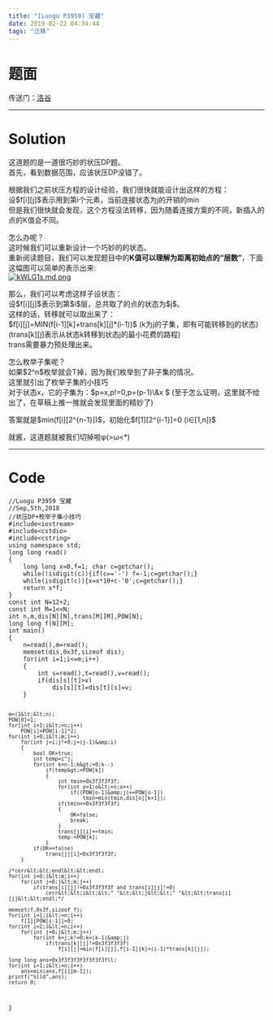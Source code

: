 ```yaml
---
title: "[Luogu P3959] 宝藏"
date: 2019-02-22 04:34:44
tags: "迁移"
---
```

<h1>题面</h1>
<p>传送门：<a href="https://www.luogu.org/problemnew/show/P3959" target="_blank"  rel="nofollow" >洛谷</a></p>
<hr />
<h1>Solution</h1>
<p>这道题的是一道很巧妙的状压DP题。<br />
首先，看到数据范围，应该状压DP没错了。</p>
<p>根据我们之前状压方程的设计经验，我们很快就能设计出这样的方程：<br />
设$f[i][j]$表示用到第i个元素，当前连接状态为j的开销的min<br />
但是我们很快就会发现，这个方程没法转移，因为随着连接方案的不同，新插入的点的K值会不同。</p>
<p>怎么办呢？<br />
这时候我们可以重新设计一个巧妙的的状态。<br />
重新阅读题目，我们可以发现题目中的<strong>K值可以理解为距离初始点的“层数”</strong>，下面这幅图可以简单的表示出来:<br />
<a href="https://imgchr.com/i/kWLG1s" target="_blank"  rel="nofollow" ><img src="https://s2.ax1x.com/2019/02/22/kWLG1s.md.png" alt="kWLG1s.md.png" /></a></p>
<p>那么，我们可以考虑这样子设状态：<br />
设$f[i][j]$表示到第$i$层，总共取了的点的状态为$j$。<br />
这样的话，转移就可以取出来了：<br />
$f[i][j]=MIN(f[i-1][k]+trans[k][j]*(i-1))$ (k为j的子集，即有可能转移到j的状态) (trans[k][j]表示从状态k转移到状态j的最小花费的路程)<br />
trans需要暴力预处理出来。</p>
<p>怎么枚举子集呢？<br />
如果$2^n$枚举就会T掉，因为我们枚举到了非子集的情况。<br />
这里就引出了枚举子集的小技巧<br />
对于状态x，它的子集为：$p=x,p!=0,p=(p-1)\&amp;x $  (至于怎么证明，这里就不给出了，在草稿上推一推就会发现里面的精妙了)</p>
<p>答案就是$min(f[i][2^{n-1}])$，初始化$f[1][2^{i-1}]=0 (i∈[1,n])$</p>
<p>就酱，这道题就被我们切掉啦φ(>ω&lt;*)</p>
<hr />
<h1>Code</h1>
<pre><code class="language-cpp ">//Luogu P3959 宝藏 
//Sep,5th,2018
//状压DP+枚举子集小技巧
#include&lt;iostream&gt;
#include&lt;cstdio&gt;
#include&lt;cstring&gt;
using namespace std;
long long read()
{
    long long x=0,f=1; char c=getchar();
    while(!isdigit(c)){if(c=='-') f=-1;c=getchar();}
    while(isdigit(c)){x=x*10+c-'0';c=getchar();}
    return x*f;
}
const int N=12+2;
const int M=1&lt;&lt;N;
int n,m,dis[N][N],trans[M][M],POW[N];
long long f[N][M];
int main()
{
    n=read(),m=read();
    memset(dis,0x3f,sizeof dis);
    for(int i=1;i&lt;=m;i++)
    {
        int s=read(),t=read(),v=read();
        if(dis[s][t]&gt;v)
            dis[s][t]=dis[t][s]=v;
    }

    m=(1&lt;&lt;n);
    POW[0]=1;
    for(int i=1;i&lt;=n;i++)
        POW[i]=POW[i-1]*2;
    for(int i=0;i&lt;m;i++)
        for(int j=i;j!=0;j=(j-1)&amp;i)
        {
            bool OK=true;
            int temp=i^j;
            for(int k=n-1;k&gt;=0;k--)
                if(temp&gt;=POW[k])
                {
                    int tmin=0x3f3f3f3f;
                    for(int o=1;o&lt;=n;o++)
                        if((POW[o-1]&amp;j)==POW[o-1])
                            tmin=min(tmin,dis[o][k+1]);
                    if(tmin==0x3f3f3f3f)
                    {
                        OK=false;
                        break;
                    }
                    trans[j][i]+=tmin;
                    temp-=POW[k];
                }
            if(OK==false)
                trans[j][i]=0x3f3f3f3f;
        }

    /*cerr&lt;&lt;endl&lt;&lt;endl;
    for(int i=0;i&lt;m;i++)
        for(int j=0;j&lt;m;j++)
            if(trans[i][j]!=0x3f3f3f3f and trans[i][j]!=0)
                cerr&lt;&lt;i&lt;&lt;" "&lt;&lt;j&lt;&lt;" "&lt;&lt;trans[i][j]&lt;&lt;endl;*/

    memset(f,0x3f,sizeof f);
    for(int i=1;i&lt;=n;i++)
        f[1][POW[i-1]]=0;
    for(int i=2;i&lt;=n;i++)
        for(int j=0;j&lt;m;j++)
            for(int k=j;k!=0;k=(k-1)&amp;j)
                if(trans[k][j]!=0x3f3f3f3f)
                    f[i][j]=min(f[i][j],f[i-1][k]+(i-1)*trans[k][j]);

    long long ans=0x3f3f3f3f3f3f3f3fll;
    for(int i=1;i&lt;=n;i++)
        ans=min(ans,f[i][m-1]);
    printf("%lld",ans);
    return 0;
}

</code></pre>

